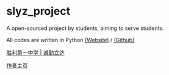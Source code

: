 # slyz_project
A open-sourced project by students, aiming to serve students.

All codes are written in Python [(Website)](https://www.python.org) / [(Github)](https://github.com/python/cpython)

[胜利第一中学 | 诚勤立达](http://www.sldyzx.cn)

[作者主页](https://space.bilibili.com/510906441)
